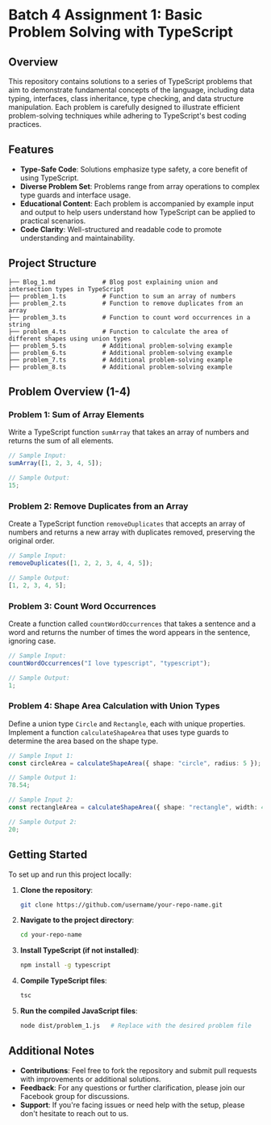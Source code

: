 # Batch 4 Assignment 1: Basic Problem Solving with TypeScript

## Overview
This repository contains solutions to a series of TypeScript problems that aim to demonstrate fundamental concepts of the language, including data typing, interfaces, class inheritance, type checking, and data structure manipulation. Each problem is carefully designed to illustrate efficient problem-solving techniques while adhering to TypeScript's best coding practices.

## Features
- **Type-Safe Code**: Solutions emphasize type safety, a core benefit of using TypeScript.
- **Diverse Problem Set**: Problems range from array operations to complex type guards and interface usage.
- **Educational Content**: Each problem is accompanied by example input and output to help users understand how TypeScript can be applied to practical scenarios.
- **Code Clarity**: Well-structured and readable code to promote understanding and maintainability.

## Project Structure
```
├── Blog_1.md             # Blog post explaining union and intersection types in TypeScript
├── problem_1.ts          # Function to sum an array of numbers
├── problem_2.ts          # Function to remove duplicates from an array
├── problem_3.ts          # Function to count word occurrences in a string
├── problem_4.ts          # Function to calculate the area of different shapes using union types
├── problem_5.ts          # Additional problem-solving example
├── problem_6.ts          # Additional problem-solving example
├── problem_7.ts          # Additional problem-solving example
├── problem_8.ts          # Additional problem-solving example
```

## Problem Overview (1-4)
### Problem 1: Sum of Array Elements
Write a TypeScript function `sumArray` that takes an array of numbers and returns the sum of all elements.

```typescript
// Sample Input:
sumArray([1, 2, 3, 4, 5]);

// Sample Output:
15;
```

### Problem 2: Remove Duplicates from an Array
Create a TypeScript function `removeDuplicates` that accepts an array of numbers and returns a new array with duplicates removed, preserving the original order.

```typescript
// Sample Input:
removeDuplicates([1, 2, 2, 3, 4, 4, 5]);

// Sample Output:
[1, 2, 3, 4, 5];
```

### Problem 3: Count Word Occurrences
Create a function called `countWordOccurrences` that takes a sentence and a word and returns the number of times the word appears in the sentence, ignoring case.

```typescript
// Sample Input:
countWordOccurrences("I love typescript", "typescript");

// Sample Output:
1;
```

### Problem 4: Shape Area Calculation with Union Types
Define a union type `Circle` and `Rectangle`, each with unique properties. Implement a function `calculateShapeArea` that uses type guards to determine the area based on the shape type.

```typescript
// Sample Input 1:
const circleArea = calculateShapeArea({ shape: "circle", radius: 5 });

// Sample Output 1:
78.54;

// Sample Input 2:
const rectangleArea = calculateShapeArea({ shape: "rectangle", width: 4, height: 5 });

// Sample Output 2:
20;
```

## Getting Started
To set up and run this project locally:

1. **Clone the repository**:
   ```bash
   git clone https://github.com/username/your-repo-name.git
   ```
2. **Navigate to the project directory**:
   ```bash
   cd your-repo-name
   ```
3. **Install TypeScript (if not installed)**:
   ```bash
   npm install -g typescript
   ```
4. **Compile TypeScript files**:
   ```bash
   tsc
   ```
5. **Run the compiled JavaScript files**:
   ```bash
   node dist/problem_1.js   # Replace with the desired problem file
   ```

## Additional Notes
- **Contributions**: Feel free to fork the repository and submit pull requests with improvements or additional solutions.
- **Feedback**: For any questions or further clarification, please join our Facebook group for discussions.
- **Support**: If you're facing issues or need help with the setup, please don't hesitate to reach out to us.